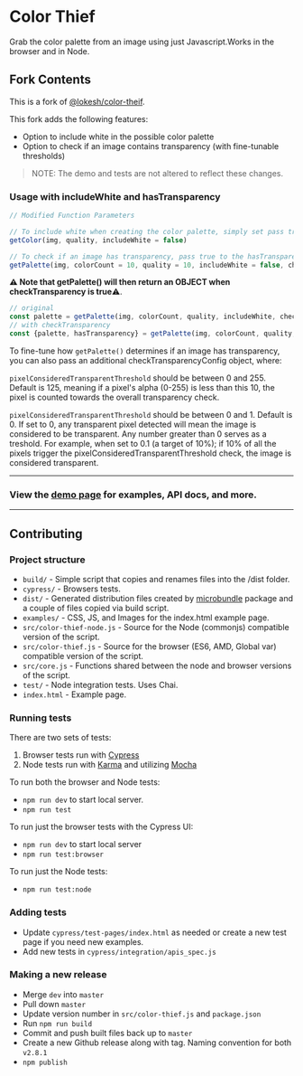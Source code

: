 
# Color Thief

Grab the color palette from an image using just Javascript.Works in the browser and in Node.

## Fork Contents

This is a fork of [@lokesh/color-theif](https://github.com/lokesh/color-thief).

This fork adds the following features:
- Option to include white in the possible color palette
- Option to check if an image contains transparency (with fine-tunable thresholds)

> NOTE:
The demo and tests are not altered to reflect these changes.

### Usage with includeWhite and hasTransparency

```js
// Modified Function Parameters

// To include white when creating the color palette, simply set pass true to the includeWhite parameter.
getColor(img, quality, includeWhite = false)

// To check if an image has transparency, pass true to the hasTransparency parameter.
getPalette(img, colorCount = 10, quality = 10, includeWhite = false, checkTransparency = false, checkTransparencyConfig = {pixelConsideredTransparentThreshold : 125, imageConsideredTransparentThreshold : 0.1}) {
```


**⚠️ Note that getPalette() will then return an OBJECT when checkTransparency is true**⚠️.

```js
// original
const palette = getPalette(img, colorCount, quality, includeWhite, checkTransparency = false)
// with checkTransparency
const {palette, hasTransparency} = getPalette(img, colorCount, quality, includeWhite, checkTransparency = true)
```

To fine-tune how ``getPalette()`` determines if an image has transparency, you can also pass an additional checkTransparencyConfig object, where:

``pixelConsideredTransparentThreshold`` should be between 0 and 255. Default is 125, meaning if a pixel's alpha (0-255) is less than this 10, the pixel is counted towards the overall transparency check.

``pixelConsideredTransparentThreshold`` should be between 0 and 1. Default is 0. If set to 0, any transparent pixel detected will mean the image is considered to be transparent. Any number greater than 0 serves as a treshold. For example, when set to 0.1 (a target of 10%); if 10% of all the pixels trigger the pixelConsideredTransparentThreshold check, the image is considered transparent.

---

### View the [demo page](https://lokeshdhakar.com/projects/color-thief/) for examples, API docs, and more.

---

## Contributing

### Project structure

+ `build/` - Simple script that copies and renames files into the /dist folder.
+ `cypress/` - Browsers tests.
+ `dist/` - Generated distribution files created by [microbundle](https://github.com/developit/microbundle) package and a couple of files copied via build script.
+ `examples/` - CSS, JS, and Images for the index.html example page.
+ `src/color-thief-node.js` - Source for the Node (commonjs) compatible version of the script.
+ `src/color-thief.js` - Source for the browser (ES6, AMD, Global var) compatible version of the script.
+ `src/core.js` - Functions shared between the node and browser versions of the script.
+ `test/` - Node integration tests. Uses Chai.
+ `index.html` - Example page.

### Running tests

There are two sets of tests:

1. Browser tests run with [Cypress](https://www.cypress.io)
2. Node tests run with [Karma](https://karma-runner.github.io/latest/index.html) and utilizing [Mocha](https://mochajs.org/)

To run both the browser and Node tests:

- `npm run dev` to start local server.
- `npm run test`

To run just the browser tests with the Cypress UI:

- `npm run dev` to start local server
- `npm run test:browser`

To run just the Node tests:

- `npm run test:node`


### Adding tests

- Update `cypress/test-pages/index.html` as needed or create a new test page if you need new examples.
- Add new tests in `cypress/integration/apis_spec.js`

### Making a new release

- Merge `dev` into `master`
- Pull down `master`
- Update version number in `src/color-thief.js` and `package.json`
- Run `npm run build`
- Commit and push built files back up to `master`
- Create a new Github release along with tag. Naming convention for both ```v2.8.1```
- `npm publish`
